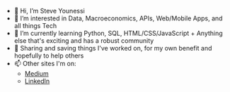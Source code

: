 - 👋 Hi, I’m Steve Younessi
- 👀 I’m interested in Data, Macroeconomics, APIs, Web/Mobile Apps, and all things Tech
- 🌱 I’m currently learning Python, SQL, HTML/CSS/JavaScript + Anything else that's exciting and has a robust community
- 💞️ Sharing and saving things I've worked on, for my own benefit and hopefully to help others
- 📫 Other sites I'm on:
  - [Medium](https://marginalruminations.medium.com/)
  - [LinkedIn](https://www.linkedin.com/in/steve-younessi-008a62209/) 

<!---
styounessi/styounessi is a ✨ special ✨ repository because its `README.md` (this file) appears on your GitHub profile.
You can click the Preview link to take a look at your changes.
--->
